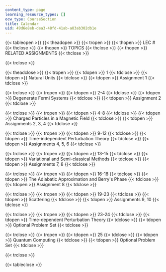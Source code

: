 ```yaml
---
content_type: page
learning_resource_types: []
ocw_type: CourseSection
title: Calendar
uid: 49d6e8eb-dea3-48fd-41ab-a83ab302db1e
---
```


{{< tableopen >}}
{{< theadopen >}}
{{< tropen >}}
{{< thopen >}}
LEC #
{{< thclose >}}
{{< thopen >}}
TOPICS
{{< thclose >}}
{{< thopen >}}
RELATED ASSIGNMENTS
{{< thclose >}}

{{< trclose >}}

{{< theadclose >}}
{{< tropen >}}
{{< tdopen >}}
1
{{< tdclose >}}
{{< tdopen >}}
Natural Units
{{< tdclose >}}
{{< tdopen >}}
Assignment 1
{{< tdclose >}}

{{< trclose >}}
{{< tropen >}}
{{< tdopen >}}
2-4
{{< tdclose >}}
{{< tdopen >}}
Degenerate Fermi Systems
{{< tdclose >}}
{{< tdopen >}}
Assignment 2
{{< tdclose >}}

{{< trclose >}}
{{< tropen >}}
{{< tdopen >}}
4-8
{{< tdclose >}}
{{< tdopen >}}
Charged Particles in a Magnetic Field
{{< tdclose >}}
{{< tdopen >}}
Assignments 2, 3, 4
{{< tdclose >}}

{{< trclose >}}
{{< tropen >}}
{{< tdopen >}}
9-12
{{< tdclose >}}
{{< tdopen >}}
Time-independent Perturbation Theory
{{< tdclose >}}
{{< tdopen >}}
Assignments 4, 5, 6
{{< tdclose >}}

{{< trclose >}}
{{< tropen >}}
{{< tdopen >}}
13-15
{{< tdclose >}}
{{< tdopen >}}
Variational and Semi-classical Methods
{{< tdclose >}}
{{< tdopen >}}
Assignments 7, 8
{{< tdclose >}}

{{< trclose >}}
{{< tropen >}}
{{< tdopen >}}
16-18
{{< tdclose >}}
{{< tdopen >}}
The Adiabatic Approximation and Berry's Phase
{{< tdclose >}}
{{< tdopen >}}
Assignment 8
{{< tdclose >}}

{{< trclose >}}
{{< tropen >}}
{{< tdopen >}}
19-23
{{< tdclose >}}
{{< tdopen >}}
Scattering
{{< tdclose >}}
{{< tdopen >}}
Assignments 9, 10
{{< tdclose >}}

{{< trclose >}}
{{< tropen >}}
{{< tdopen >}}
23-24
{{< tdclose >}}
{{< tdopen >}}
Time-dependent Perturbation Theory
{{< tdclose >}}
{{< tdopen >}}
Optional Problem Set
{{< tdclose >}}

{{< trclose >}}
{{< tropen >}}
{{< tdopen >}}
25
{{< tdclose >}}
{{< tdopen >}}
Quantum Computing
{{< tdclose >}}
{{< tdopen >}}
Optional Problem Set
{{< tdclose >}}

{{< trclose >}}

{{< tableclose >}}